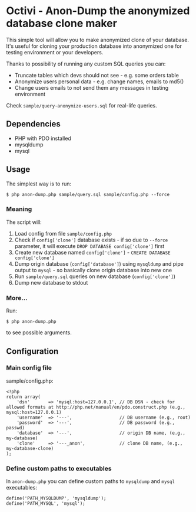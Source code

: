 Octivi - Anon-Dump the anonymized database clone maker
======================================

This simple tool will allow you to make anonymized clone of your database.
It's useful for cloning your production database into anonymized one for testing environment or your developers.

Thanks to possibility of running any custom SQL queries you can:

* Truncate tables which devs should not see - e.g. some orders table
* Anonymize users personal data - e.g. change names, emails to md5()
* Change users emails to not send them any messages in testing environment

Check `sample/query-anonymize-users.sql` for real-life queries.

## Dependencies

* PHP with PDO installed
* mysqldump
* mysql

## Usage

The simplest way is to run:

    $ php anon-dump.php sample/query.sql sample/config.php --force
    
### Meaning

The script will:

1. Load config from file `sample/config.php`
2. Check if `config['clone']` database exists - if so due to `--force` parameter, it will execute `DROP DATABASE config['clone']` first
3. Create new database named `config['clone']` - `CREATE DATABASE config['clone']`
4. Dump origin database (`config['database']`) using `mysqldump` and pipe output to `mysql` - so basically clone origin database into new one
5. Run `sample/query.sql` queries on new database (`config['clone']`)
6. Dump new database to stdout


### More...

Run:

    $ php anon-dump.php

to see possible arguments.

## Configuration

### Main config file

sample/config.php:

    <?php 
    return array(
        'dsn'       => 'mysql:host=127.0.0.1', // DB DSN - check for allowed formats at http://php.net/manual/en/pdo.construct.php (e.g., mysql:host=127.0.0.1)
        'username'  => '---',                  // DB username (e.g., root)
        'password'  => '---',                  // DB password (e.g., passwd)
        'database'  => '---',                  // origin DB name, (e.g., my-database)
        'clone'     => '---_anon',             // clone DB name, (e.g., my-database-clone)
    );

### Define custom paths to executables

In `anon-dump.php` you can define custom paths to `mysqldump` and `mysql` executables:

    define('PATH_MYSQLDUMP', 'mysqldump');
    define('PATH_MYSQL', 'mysql');
